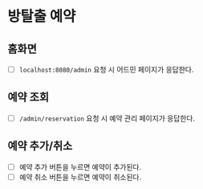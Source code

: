 # 방탈출 예약

## 홈화면 
- [ ] `localhost:8080/admin` 요청 시 어드민 페이지가 응답한다.

## 예약 조회
- [ ] `/admin/reservation` 요청 시 예약 관리 페이지가 응답한다.

## 예약 추가/취소
- [ ] 예약 추가 버튼을 누르면 예약이 추가된다.
- [ ] 예약 취소 버튼을 누르면 예약이 취소된다. 
